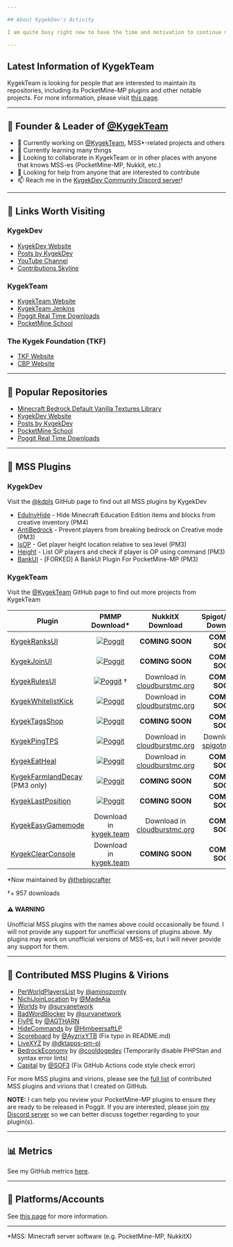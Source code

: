 ```yaml
---

## About KygekDev's Activity

I am quite busy right now to have the time and motivation to continue my work as KygekDev. I might come back in a few weeks or months after writing this information, with new ideas and projects. So please do not worry about me dying, I am still active on Discord but doesn't message as much as it used to be. I will let you know when I'm back active.

---
```


## Latest Information of KygekTeam

KygekTeam is looking for people that are interested to maintain its repositories, including its PocketMine-MP plugins and other notable projects. For more information, please visit [this page](https://kygek.team/lookingfornewmaintainer).

---

## 👑 Founder & Leader of [@KygekTeam](https://github.com/KygekTeam)

- 🔭 Currently working on [@KygekTeam](https://github.com/KygekTeam), MSS*-related projects and others
- 🌱 Currently learning many things
- 👯 Looking to collaborate in KygekTeam or in other places with anyone that knows MSS-es (PocketMine-MP, Nukkit, etc.)
- 🤔 Looking for help from anyone that are interested to contribute
- 📫 Reach me in the [KygekDev Community Discord server](https://discord.gg/TstDS9jZf7)!

---

## 🔗 Links Worth Visiting

### KygekDev

- [KygekDev Website](https://kygekdev.github.io)
- [Posts by KygekDev](https://kygekdev.github.io/posts/)
- [YouTube Channel](https://www.youtube.com/channel/UCa2QXlKFxXZEo_ClFXZ69Ag)
- [Contributions Skyline](https://skyline.github.com/KygekDev)

### KygekTeam

- [KygekTeam Website](https://kygek.team)
- [KygekTeam Jenkins](https://jenkins.kygek.team)
- [Poggit Real Time Downloads](https://kygek.team/realtime)
- [PocketMine School](https://pocketmineschool.ml)

### The Kygek Foundation (TKF)

- [TKF Website](https://foundation.kygek.team)
- [CBP Website](https://foundation.kygek.team/CBP/)

---

## 📑 Popular Repositories

- [Minecraft Bedrock Default Vanilla Textures Library](https://github.com/KygekDev/default-textures)
- [KygekDev Website](https://github.com/KygekDev/kygekdev.github.io)
- [Posts by KygekDev](https://github.com/KygekDev/posts)
- [PocketMine School](https://github.com/PocketMine-School/Pocketmine-School)
- [Poggit Real Time Downloads](https://github.com/KygekTeam/Poggit-Real-Time)

---

## 🔌 MSS Plugins

### KygekDev

Visit the [@kdpls](https://github.com/kdpls) GitHub page to find out all MSS plugins by KygekDev

- [EduInvHide](https://github.com/kdpls/EduInvHide) - Hide Minecraft Education Edition items and blocks from creative inventory (PM4)
- [AntiBedrock](https://github.com/kdpls/AntiBedrock) - Prevent players from breaking bedrock on Creative mode (PM3)
- [IsOP](https://github.com/kdpls/IsOP) - Get player height location relative to sea level (PM3)
- [Height](https://github.com/kdpls/Height) - List OP players and check if player is OP using command (PM3)
- [BankUI](https://github.com/kdpls/BankUI) - [FORKED] A BankUI Plugin For PocketMine-MP (PM3)

### KygekTeam

Visit the [@KygekTeam](https://github.com/KygekTeam) GitHub page to find out more projects from KygekTeam

**Plugin** | **PMMP Download*** | **NukkitX Download** | **Spigot/Paper Download**
--- | :---: | :---: | :---:
[KygekRanksUI](https://github.com/KygekTeam/KygekRanksUI) | [![Poggit](https://poggit.pmmp.io/shield.dl.total/KygekRanksUI)](https://poggit.pmmp.io/p/KygekRanksUI) | **COMING SOON** | **COMING SOON**
[KygekJoinUI](https://github.com/KygekTeam/KygekJoinUI) | [![Poggit](https://poggit.pmmp.io/shield.dl.total/KygekJoinUI)](https://poggit.pmmp.io/p/KygekJoinUI) | **COMING SOON** | **COMING SOON**
[KygekRulesUI](https://github.com/KygekTeam/KygekRulesUI) | [![Poggit](https://poggit.pmmp.io/shield.dl.total/KygekRulesUI)](https://poggit.pmmp.io/p/KygekRulesUI) † | Download in [cloudburstmc.org](https://cloudburstmc.org/resources/kygekrulesui.600/) | **COMING SOON**
[KygekWhitelistKick](https://github.com/KygekTeam/KygekWhitelistKick) | [![Poggit](https://poggit.pmmp.io/shield.dl.total/KygekWhitelistKick)](https://poggit.pmmp.io/p/KygekWhitelistKick) | Download in [cloudburstmc.org](https://cloudburstmc.org/resources/kygekwhitelistkick.619/) | **COMING SOON**
[KygekTagsShop](https://github.com/KygekTeam/KygekTagsShop) | [![Poggit](https://poggit.pmmp.io/shield.dl.total/KygekTagsShop)](https://poggit.pmmp.io/p/KygekTagsShop) | **COMING SOON** | **COMING SOON**
[KygekPingTPS](https://github.com/KygekTeam/KygekPingTPS) | [![Poggit](https://poggit.pmmp.io/shield.dl.total/KygekPingTPS)](https://poggit.pmmp.io/p/KygekPingTPS) | Download in [cloudburstmc.org](https://cloudburstmc.org/resources/kygekpingtps.618/) | Download in [spigotmc.org](https://www.spigotmc.org/resources/kygekpingtps.93808/)
[KygekEatHeal](https://github.com/KygekTeam/KygekEatHeal) | [![Poggit](https://poggit.pmmp.io/shield.dl.total/KygekEatHeal)](https://poggit.pmmp.io/p/KygekEatHeal) | Download in [cloudburstmc.org](https://cloudburstmc.org/resources/kygekeatheal.614/) | **COMING SOON**
[KygekFarmlandDecay](https://github.com/KygekTeam/KygekFarmlandDecay) (PM3 only) | [![Poggit](https://poggit.pmmp.io/shield.dl.total/KygekFarmlandDecay)](https://poggit.pmmp.io/p/KygekFarmlandDecay) | **COMING SOON** | **COMING SOON**
[KygekLastPosition](https://github.com/KygekTeam/KygekLastPosition) | [![Poggit](https://poggit.pmmp.io/shield.dl.total/KygekLastPosition)](https://poggit.pmmp.io/p/KygekLastPosition) | **COMING SOON** | **COMING SOON**
[KygekEasyGamemode](https://github.com/KygekTeam/KygekEasyGamemode) | Download in [kygek.team](https://kygek.team/kygekeasygamemode) | Download in [cloudburstmc.org](https://cloudburstmc.org/resources/kygekeasygamemode.615/) | **COMING SOON**
[KygekClearConsole](https://github.com/KygekTeam/KygekClearConsole) | Download in [kygek.team](https://kygek.team/kygekclearconsole) | **COMING SOON** | **COMING SOON**

*Now maintained by [@thebigcrafter](https://github.com/thebigcrafter)

†+ 957 downloads

#### ⚠️ WARNING

Unofficial MSS plugins with the names above could occasionally be found. I will not provide any support for unofficial versions of plugins above. My plugins may work on unofficial versions of MSS-es, but I will never provide any support for them.

---

## 📝 Contributed MSS Plugins & Virions

- [PerWorldPlayersList](https://poggit.pmmp.io/p/PerWorldPlayersList) by [@aminozomty](https://github.com/aminozomty)
- [NichiJoinLocation](https://poggit.pmmp.io/p/NichiJoinLocation) by [@MadeAja](https://github.com/MadeAja)
- [Worlds](https://poggit.pmmp.io/p/Worlds) by [@survanetwork](https://github.com/survanetwork)
- [BadWordBlocker](https://poggit.pmmp.io/p/BadWordBlocker) by [@survanetwork](https://github.com/survanetwork)
- [FlyPE](https://poggit.pmmp.io/p/FlyPE) by [@AGTHARN](https://github.com/AGTHARN)
- [HideCommands](https://poggit.pmmp.io/p/HideCommands) by [@HimbeersaftLP](https://github.com/HimbeersaftLP)
- [Scoreboard](https://poggit.pmmp.io/p/Scoreboard) by [@AyzrixYTB](https://github.com/AyzrixYTB) (Fix typo in README.md)
- [LiveXYZ](https://poggit.pmmp.io/p/LiveXYZ) by [@dktapps-pm-pl](https://github.com/dktapps-pm-pl)
- [BedrockEconomy](https://poggit.pmmp.io/p/BedrockEconomy) by [@cooldogedev](https://github.com/cooldogedev) (Temporarily disable PHPStan and syntax error lints)
- [Capital](https://poggit.pmmp.io/p/Capital) by [@SOF3](https://github.com/SOF3) (Fix GitHub Actions code style check error)

For more MSS plugins and virions, please see the [full list](https://github.com/stars/KygekDev/lists/contributed-pmmp-plugins) of contributed MSS plugins and virions that I created on GitHub.

**NOTE:** I can help you review your PocketMine-MP plugins to ensure they are ready to be released in Poggit. If you are interested, please join [my Discord server](https://discord.gg/TstDS9jZf7) so we can better discuss together regarding to your plugin(s).

---

## 📊 Metrics

See my GitHub metrics [here](/METRICS.md).

---

## 👥 Platforms/Accounts

See [this page](https://github.com/KygekDev/KygekDev/blob/master/social-accounts.md) for more information.

---

*MSS: Minecraft server software (e.g. PocketMine-MP, NukkitX)
